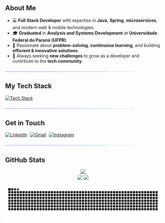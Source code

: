 ## About Me
- 💻 **Full Stack Developer** with expertise in **Java**, **Spring**, **microservices**, and modern web & mobile technologies.
- 🎓 **Graduated** in **Analysis and Systems Development** at **Universidade Federal do Paraná (UFPR)**.
- 🧠 Passionate about **problem-solving**, **continuous learning**, and building **efficient & innovative solutions**. 
- 🚀 Always seeking **new challenges** to grow as a developer and contribute to the **tech community**.

<p  align="center">
  <img src="https://github.com/math-hrque/math-hrque/blob/main/assets/hr.gif">
</p> 

## My Tech Stack
[![Tech Stack](https://skillicons.dev/icons?i=java,spring,maven,hibernate,rabbitmq,angular,flutter,dart,react,nodejs,docker,typescript,javascript,html,css,bootstrap,c,php,postgres,mysql,mongodb,redis,npm,bitbucket,git)](#)

<p  align="center">
  <img src="https://github.com/math-hrque/math-hrque/blob/main/assets/hr.gif">
</p> 

## Get in Touch
[![LinkedIn](https://skillicons.dev/icons?i=linkedin)](https://www.linkedin.com/in/matheus-henrique-miranda/)&nbsp;
[![Gmail](https://skillicons.dev/icons?i=gmail)](mailto:matheushmiranda.dev@gmail.com)&nbsp;
[![Instagram](https://skillicons.dev/icons?i=instagram)](https://www.instagram.com/math_hrque/)

<p  align="center">
  <img src="https://github.com/math-hrque/math-hrque/blob/main/assets/hr.gif">
</p> 

## GitHub Stats
<p align="center">
  <picture>
    <source 
      srcset="https://streak-stats.demolab.com?user=math-hrque&theme=tokyonight&hide_border=true" 
      media="(prefers-color-scheme: dark)" 
      width="50%">
    <source 
      srcset="https://streak-stats.demolab.com?user=math-hrque&theme=default&hide_border=true" 
      media="(prefers-color-scheme: light)" 
      width="50%">
    <img 
      src="https://streak-stats.demolab.com?user=math-hrque&theme=default&hide_border=true" 
      width="50%">
  </picture>
  <br>
  <picture>
    <source 
      srcset="https://github-readme-stats.vercel.app/api?username=math-hrque&show_icons=true&theme=tokyonight" 
      media="(prefers-color-scheme: dark)" 
      width="50%">
    <source 
      srcset="https://github-readme-stats.vercel.app/api?username=math-hrque&show_icons=true&theme=default" 
      media="(prefers-color-scheme: light)" 
      width="50%">
    <img 
      src="https://github-readme-stats.vercel.app/api?username=math-hrque&show_icons=true&theme=default" 
      width="50%">
  </picture>
  <picture>
    <source 
      srcset="https://github-readme-stats.vercel.app/api/top-langs/?username=math-hrque&layout=compact&theme=tokyonight" 
      media="(prefers-color-scheme: dark)" 
      width="37.95%">
    <source 
      srcset="https://github-readme-stats.vercel.app/api/top-langs/?username=math-hrque&layout=compact&theme=default" 
      media="(prefers-color-scheme: light)" 
      width="37.95%">
    <img 
      src="https://github-readme-stats.vercel.app/api/top-langs/?username=math-hrque&layout=compact&theme=default" 
      width="37.95%">
  </picture>
  <br>
</p>
<p align="center">
  <picture>
    <source media="(prefers-color-scheme: dark)" srcset="https://github.com/math-hrque/math-hrque/blob/output/github-contribution-grid-snake-dark.svg">
    <source media="(prefers-color-scheme: light)" srcset="https://github.com/math-hrque/math-hrque/blob/output/github-contribution-grid-snake.svg">
    <img alt="GitHub Contribution Snake" src="https://github.com/math-hrque/math-hrque/blob/output/github-contribution-grid-snake.svg" style="max-width: 100%;">
  </picture>
</p>

